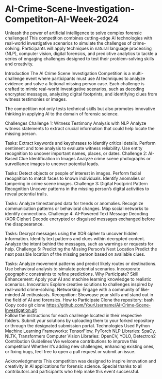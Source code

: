 # AI-Crime-Scene-Investigation-Competiton-AI-Week-2024
Unleash the power of artificial intelligence to solve complex forensic challenges! This competition combines cutting-edge AI technologies with real-world investigative scenarios to simulate the challenges of crime-solving. Participants will apply techniques in natural language processing (NLP), computer vision, digital forensics, and predictive analytics to tackle a series of engaging challenges designed to test their problem-solving skills and creativity.

Introduction
The AI Crime Scene Investigation Competition is a multi-challenge event where participants must use AI techniques to analyze evidence and solve a fictional missing person case. Each challenge is crafted to mimic real-world investigative scenarios, such as decoding encrypted messages, analyzing digital footprints, and identifying clues from witness testimonies or images.

The competition not only tests technical skills but also promotes innovative thinking in applying AI to the domain of forensic science.

Challenges
Challenge 1: Witness Testimony Analysis with NLP
Analyze witness statements to extract crucial information that could help locate the missing person.

Tasks:
Extract keywords and keyphrases to identify critical details.
Perform sentiment and tone analysis to evaluate witness reliability.
Use entity recognition to uncover important names, places, or dates.
Challenge 2: AI-Based Clue Identification in Images
Analyze crime scene photographs or surveillance images to uncover potential leads.

Tasks:
Detect objects or people of interest in images.
Perform facial recognition to match faces to known individuals.
Identify anomalies or tampering in crime scene images.
Challenge 3: Digital Footprint Pattern Recognition
Uncover patterns in the missing person’s digital activities to reveal potential trails.

Tasks:
Analyze timestamped data for trends or anomalies.
Recognize communication patterns or behavioral changes.
Map social networks to identify connections.
Challenge 4: AI-Powered Text Message Decoding (XOR Cipher)
Decode encrypted or disguised messages exchanged before the disappearance.

Tasks:
Decrypt messages using the XOR cipher to uncover hidden information.
Identify text patterns and clues within decrypted content.
Analyze the intent behind the messages, such as warnings or requests for help.
Challenge 5: Predicting the Missing Person’s Next Location
Predict the next possible location of the missing person based on available clues.

Tasks:
Analyze movement patterns and predict likely routes or destinations.
Use behavioral analysis to simulate potential scenarios.
Incorporate geographic constraints to refine predictions.
Why Participate?
Skill Enhancement: Apply your AI and machine learning knowledge to realistic scenarios.
Innovation: Explore creative solutions to challenges inspired by real-world crime-solving.
Networking: Engage with a community of like-minded AI enthusiasts.
Recognition: Showcase your skills and stand out in the field of AI and forensics.
How to Participate
Clone the repository:
bash
Copy code
git clone https://github.com/YourUsername/AI-Crime-Scene-Investigation.git  
Follow the instructions for each challenge located in their respective folders.
Submit your solutions by uploading them to your forked repository or through the designated submission portal.
Technologies Used
Python
Machine Learning Frameworks: TensorFlow, PyTorch
NLP Libraries: SpaCy, NLTK, Transformers
Computer Vision Libraries: OpenCV, YOLO, Detectron2
Contribution Guidelines
We welcome contributions to improve this competition! Whether it’s adding new challenges, enhancing existing ones, or fixing bugs, feel free to open a pull request or submit an issue.

Acknowledgments
This competition was designed to inspire innovation and creativity in AI applications for forensic science. Special thanks to all contributors and participants who help make this event successful.
